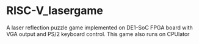 # RISC-V_lasergame
A laser reflection puzzle game implemented on DE1-SoC FPGA board with VGA output and PS/2 keyboard control. This game also runs on CPUlator
